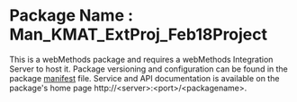 # Package Name : Man_KMAT_ExtProj_Feb18Project
This is a webMethods package and requires a webMethods Integration Server to host it. Package versioning and configuration can be found in the package [manifest](./Man_KMAT_ExtProj_Feb18Project/manifest.v3) file. Service and API documentation is available on the package's home page http://&lt;server&gt;:&lt;port&gt;/&lt;packagename>.
